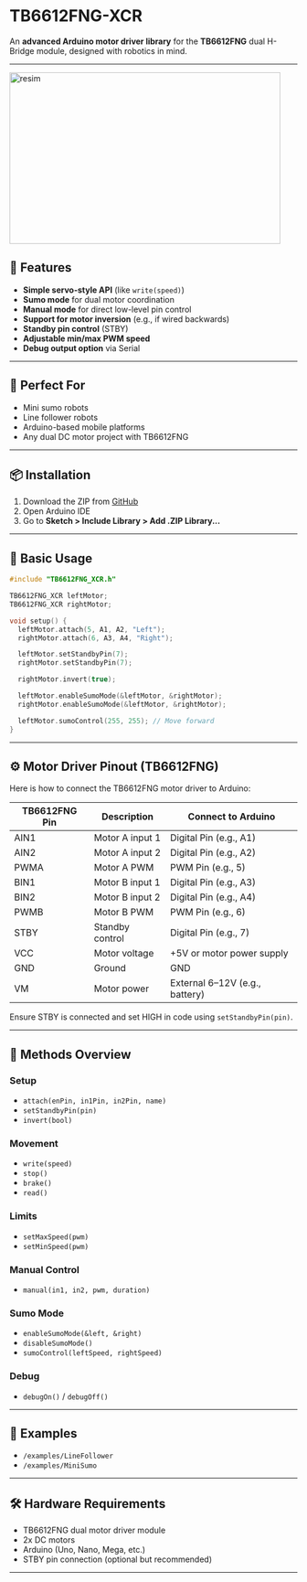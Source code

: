# TB6612FNG-XCR

An **advanced Arduino motor driver library** for the **TB6612FNG** dual H-Bridge module, designed with robotics in mind.

---
<img width="474" height="300" alt="resim" src="https://github.com/user-attachments/assets/e95805ed-e5d3-499c-ba24-f7f5ab32134b" />

## 🚀 Features

* **Simple servo-style API** (like `write(speed)`)
* **Sumo mode** for dual motor coordination
* **Manual mode** for direct low-level pin control
* **Support for motor inversion** (e.g., if wired backwards)
* **Standby pin control** (STBY)
* **Adjustable min/max PWM speed**
* **Debug output option** via Serial

---

## 🤖 Perfect For

* Mini sumo robots
* Line follower robots
* Arduino-based mobile platforms
* Any dual DC motor project with TB6612FNG

---

## 📦 Installation

1. Download the ZIP from [GitHub](https://github.com/X-croot/TB6612FNG-XCR)
2. Open Arduino IDE
3. Go to **Sketch > Include Library > Add .ZIP Library...**

---

## 🧠 Basic Usage

```cpp
#include "TB6612FNG_XCR.h"

TB6612FNG_XCR leftMotor;
TB6612FNG_XCR rightMotor;

void setup() {
  leftMotor.attach(5, A1, A2, "Left");
  rightMotor.attach(6, A3, A4, "Right");

  leftMotor.setStandbyPin(7);
  rightMotor.setStandbyPin(7);

  rightMotor.invert(true);

  leftMotor.enableSumoMode(&leftMotor, &rightMotor);
  rightMotor.enableSumoMode(&leftMotor, &rightMotor);

  leftMotor.sumoControl(255, 255); // Move forward
}
```

---

## ⚙️ Motor Driver Pinout (TB6612FNG)

Here is how to connect the TB6612FNG motor driver to Arduino:

| TB6612FNG Pin | Description     | Connect to Arduino             |
| ------------- | --------------- | ------------------------------ |
| AIN1          | Motor A input 1 | Digital Pin (e.g., A1)         |
| AIN2          | Motor A input 2 | Digital Pin (e.g., A2)         |
| PWMA          | Motor A PWM     | PWM Pin (e.g., 5)              |
| BIN1          | Motor B input 1 | Digital Pin (e.g., A3)         |
| BIN2          | Motor B input 2 | Digital Pin (e.g., A4)         |
| PWMB          | Motor B PWM     | PWM Pin (e.g., 6)              |
| STBY          | Standby control | Digital Pin (e.g., 7)          |
| VCC           | Motor voltage   | +5V or motor power supply      |
| GND           | Ground          | GND                            |
| VM            | Motor power     | External 6–12V (e.g., battery) |

Ensure STBY is connected and set HIGH in code using `setStandbyPin(pin)`.

---

## 🧰 Methods Overview

### Setup

* `attach(enPin, in1Pin, in2Pin, name)`
* `setStandbyPin(pin)`
* `invert(bool)`

### Movement

* `write(speed)`
* `stop()`
* `brake()`
* `read()`

### Limits

* `setMaxSpeed(pwm)`
* `setMinSpeed(pwm)`

### Manual Control

* `manual(in1, in2, pwm, duration)`

### Sumo Mode

* `enableSumoMode(&left, &right)`
* `disableSumoMode()`
* `sumoControl(leftSpeed, rightSpeed)`

### Debug

* `debugOn()` / `debugOff()`

---

## 🧪 Examples

* `/examples/LineFollower`
* `/examples/MiniSumo`

---

## 🛠️ Hardware Requirements

* TB6612FNG dual motor driver module
* 2x DC motors
* Arduino (Uno, Nano, Mega, etc.)
* STBY pin connection (optional but recommended)

---


